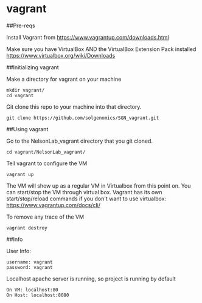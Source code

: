 # vagrant

##Pre-reqs

Install Vagrant from https://www.vagrantup.com/downloads.html

Make sure you have VirtualBox AND the VirtualBox Extension Pack installed
https://www.virtualbox.org/wiki/Downloads


##Initializing vagrant 

Make a directory for vagrant on your machine
```
mkdir vagrant/
cd vagrant
```


Git clone this repo to your machine into that directory.
```
git clone https://github.com/solgenomics/SGN_vagrant.git
```


##Using vagrant

Go to the NelsonLab_vagrant directory that you git cloned.
```
cd vagrant/NelsonLab_vagrant/
```

Tell vagrant to configure the VM
```
vagrant up
```

The VM will show up as a regular VM in Virtualbox from this point on. You can start/stop the VM through virtual box.
Vagrant has its own start/stop/reload commands if you don't want to use virtualbox: https://www.vagrantup.com/docs/cli/


To remove any trace of the VM
```
vagrant destroy
```

##Info

User Info:
```
username: vagrant
password: vagrant
```

Localhost apache server is running, so project is running by default 
```
On VM: localhost:80
On Host: localhost:8080
```

